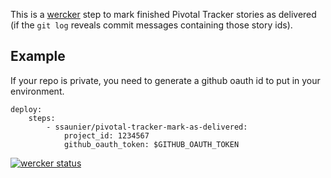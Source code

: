 This is a [wercker](https://wercker.com) step to mark
finished Pivotal Tracker stories as delivered (if the `git log`
reveals commit messages containing those story ids).

## Example

If your repo is private, you need to generate a github oauth id
to put in your environment.

```
deploy:
    steps:
        - ssaunier/pivotal-tracker-mark-as-delivered:
            project_id: 1234567
            github_oauth_token: $GITHUB_OAUTH_TOKEN
```

[![wercker status](https://app.wercker.com/status/3cc6767311aba006ede3e1ac37434a1b/m "wercker status")](https://app.wercker.com/project/bykey/3cc6767311aba006ede3e1ac37434a1b)